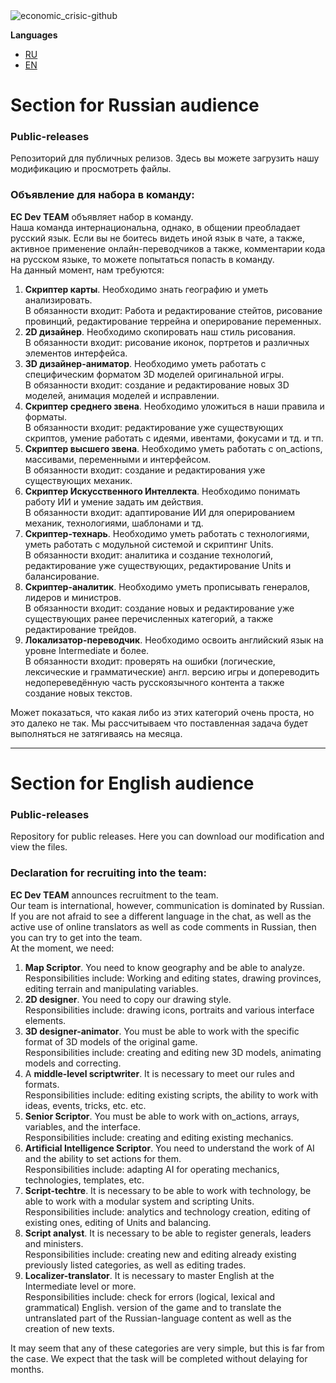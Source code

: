 <img align="center" src="https://github.com/Economic-Crisis-2013/Public-releases/blob/main/.github/logo-repo.png" alt="economic_crisic-github" border="0">

**Languages**
- [RU](#Section-for-Russian-audience)
- [EN](#Section-for-English-audience)


# Section for Russian audience

### Public-releases<br>
Репозиторий для публичных релизов. Здесь вы можете загрузить нашу модификацию и просмотреть файлы.<br>

### Объявление для набора в команду:<br>
**EC Dev TEAM** объявляет набор в команду.<br>
Наша команда интернациональна, однако, в общении преобладает русский язык. Если вы не боитесь видеть иной язык в чате, а также, активное применение онлайн-переводчиков а также, комментарии кода на русском языке, то можете попытаться попасть в команду.<br>
На данный момент, нам требуются:<br>
1. **Скриптер карты**. Необходимо знать географию и уметь анализировать.<br>
В обязанности входит: Работа и редактирование стейтов, рисование провинций, редактирование террейна и оперирование переменных.<br>
2. **2D дизайнер**. Необходимо скопировать наш стиль рисования.<br>
В обязанности входит: рисование иконок, портретов и различных элементов интерфейса.<br>
3. **3D дизайнер-аниматор**. Необходимо уметь работать с специфическим форматом 3D моделей оригинальной игры.<br>
В обязанности входит: создание и редактирование новых 3D моделей, анимация моделей и исправлении.<br>
4. **Скриптер среднего звена**. Необходимо уложиться в наши правила и форматы.<br>
В обязанности входит: редактирование уже существующих скриптов, умение работать с идеями, ивентами, фокусами и тд. и тп.<br>
5. **Скриптер высшего звена**. Необходимо уметь работать с on_actions, массивами, переменными и интерфейсом.<br>
В обязанности входит: создание и редактирования уже существующих механик.<br>
6. **Скриптер Искусственного Интеллекта**. Необходимо понимать работу ИИ и умение задать им действия.<br>
В обязанности входит: адаптирование ИИ для оперированием механик, технологиями, шаблонами и тд.<br>
7. **Скриптер-технарь**. Необходимо уметь работать с технологиями, уметь работать с модульной системой и скриптинг Units.<br>
В обязанности входит: аналитика и создание технологий, редактирование уже существующих, редактирование Units и балансирование.<br>
8. **Скриптер-аналитик**. Необходимо уметь прописывать генералов, лидеров и министров.<br>
В обязанности входит: создание новых и редактирование уже существующих ранее перечисленных категорий, а также редактирование трейдов.<br>
9. **Локализатор-переводчик**. Необходимо освоить английский язык на уровне Intermediate и более.<br>
В обязанности входит: проверять на ошибки (логические, лексические и грамматические) англ. версию игры и допереводить недопереведённую часть русскоязычного контента а также создание новых текстов.<br>

Может показаться, что какая либо из этих категорий очень проста, но это далеко не так. Мы рассчитываем что поставленная задача будет выполняться не затягиваясь на месяца.<br>
___

# Section for English audience 
### Public-releases<br>
Repository for public releases. Here you can download our modification and view the files.<br>

### Declaration for recruiting into the team:<br>
**EC Dev TEAM** announces recruitment to the team.<br>
Our team is international, however, communication is dominated by Russian. If you are not afraid to see a different language in the chat, as well as the active use of online translators as well as code comments in Russian, then you can try to get into the team.<br>
At the moment, we need:<br>
1. **Map Scriptor**. You need to know geography and be able to analyze.<br>
Responsibilities include: Working and editing states, drawing provinces, editing terrain and manipulating variables.<br>
2. **2D designer**. You need to copy our drawing style.<br>
Responsibilities include: drawing icons, portraits and various interface elements.<br>
3. **3D designer-animator**. You must be able to work with the specific format of 3D models of the original game.<br>
Responsibilities include: creating and editing new 3D models, animating models and correcting.<br>
4. A **middle-level scriptwriter**. It is necessary to meet our rules and formats.<br>
Responsibilities include: editing existing scripts, the ability to work with ideas, events, tricks, etc. etc.<br>
5. **Senior Scriptor**. You must be able to work with on_actions, arrays, variables, and the interface.<br>
Responsibilities include: creating and editing existing mechanics.<br>
6. **Artificial Intelligence Scriptor**. You need to understand the work of AI and the ability to set actions for them.<br>
Responsibilities include: adapting AI for operating mechanics, technologies, templates, etc.<br>
7. **Script-techtre**. It is necessary to be able to work with technology, be able to work with a modular system and scripting Units.<br>
Responsibilities include: analytics and technology creation, editing of existing ones, editing of Units and balancing.<br>
8. **Script analyst**. It is necessary to be able to register generals, leaders and ministers.<br>
Responsibilities include: creating new and editing already existing previously listed categories, as well as editing trades.<br>
9. **Localizer-translator**. It is necessary to master English at the Intermediate level or more.<br>
Responsibilities include: check for errors (logical, lexical and grammatical) English. version of the game and to translate the untranslated part of the Russian-language content as well as the creation of new texts.<br>

It may seem that any of these categories are very simple, but this is far from the case. We expect that the task will be completed without delaying for months.<br>
